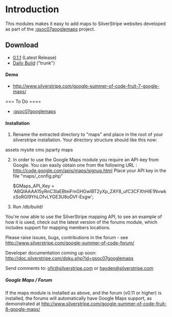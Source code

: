 # Introduction
This modules makes it easy to add maps to SilverStripe websites developed as part of the [:gsoc07googlemaps](/gsoc07googlemaps) project.

## Download
*  [0.1.1](http://open.silverstripe.com/changeset/latest/modules/maps/tags/0.1.1?old_path=/&filename=/modules/maps/tags/0.1.1&format=zip) (Latest Release)
*  [Daily Build](http://open.silverstripe.com/changeset/latest/modules/maps/trunk?old_path=/&filename=/modules/maps/trunk&format=zip) ("trunk")

#### Demo
*  http://www.silverstripe.com/google-summer-of-code-fruit-7-google-maps/

=== To Do ====
*  [:gsoc07googlemaps](/gsoc07googlemaps)

#### Installation

1. Rename the extracted directory to "maps" and place in the root of your silverstripe installation.
Your directory structure should like this now:

assets
mysite
cms
jsparty
maps


2. In order to use the Google Maps module you require an API-key from Google.
You can easily obtain one from the following URL : http://code.google.com/apis/maps/signup.html
Place your API key in the file "maps/_config.php" 
    
    $GMaps_API_Key = 'ABQIAAAA15yRnC3laEBteiFmGHGwlBT2yXp_ZAY8_ufC3CFXhHIE1NvwkxSoRGI9YhLOfvLYGE3U8oDVf-Esgw';


3. Run /db/build/


You're now able to use the SilverStripe mapping API, to see an example of how it is used,
check out the latest version of the forums module, which includes support for mapping members
locations.

Please raise issues, bugs, contributions in the forum - see http://www.silverstripe.com/google-summer-of-code-forum/

Developer documentation coming up soon:
http://doc.silverstripe.com/doku.php?id=gsoc07googlemaps


Send comments to: ofir@silverstripe.com or hayden@silverstripe.com

##### Google Maps / Forum

If the maps module is installed as above, and the forum (v0.11 or higher) is installed, the forums will automatically have Google Maps support, as demonstrated at http://www.silverstripe.com/google-summer-of-code-fruit-8-google-maps/
